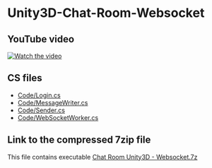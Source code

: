 # Unity3D-Chat-Room-Websocket

## YouTube video

[![Watch the video](https://img.youtube.com/vi/E7JLgr8o-Ww/maxresdefault.jpg)](https://youtu.be/E7JLgr8o-Ww)

## CS files

* [Code/Login.cs](Code/Login.cs)
* [Code/MessageWriter.cs](Code/MessageWriter.cs)
* [Code/Sender.cs](Code/Sender.cs)
* [Code/WebSocketWorker.cs](Code/WebSocketWorker.cs)

## Link to the compressed 7zip file
This file contains executable
[Chat Room Unity3D - Websocket.7z](https://github.com/ShalvexNovachrono/Unity3D-Chat-Room-Websocket/blob/1733a924394fd9d7700fe036815ec9d60e4120c4/Chat%20Room%20Unity3D%20-%20Websocket.7z)
